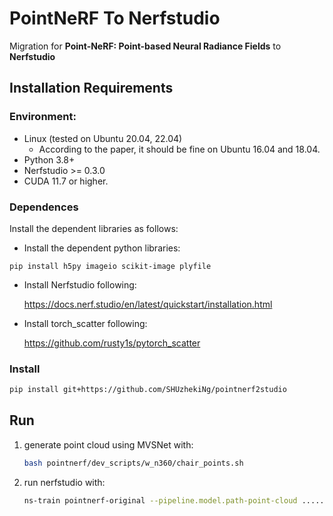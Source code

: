 # PointNeRF To Nerfstudio

Migration for **Point-NeRF: Point-based Neural Radiance Fields** to **Nerfstudio**

## Installation Requirements

### Environment:

- Linux (tested on Ubuntu 20.04, 22.04)
  -  According to the paper, it should be fine on Ubuntu 16.04 and 18.04.
- Python 3.8+
- Nerfstudio >= 0.3.0
- CUDA 11.7 or higher.

### Dependences

Install the dependent libraries as follows:

- Install the dependent python libraries:

```shell
pip install h5py imageio scikit-image plyfile
```

- Install Nerfstudio following: 

  https://docs.nerf.studio/en/latest/quickstart/installation.html

- Install torch_scatter following:
  
  https://github.com/rusty1s/pytorch_scatter

### Install
```sh
pip install git+https://github.com/SHUzhekiNg/pointnerf2studio
```

## Run

1. generate point cloud using MVSNet with:
   ```sh
   bash pointnerf/dev_scripts/w_n360/chair_points.sh
   ```

2. run nerfstudio with:
   ```sh
   ns-train pointnerf-original --pipeline.model.path-point-cloud ....../pointnerf2studio/checkpoints/nerfsynth/chair blender-data --data ....../pointnerf2studio/pointnerf/data_src/nerf/nerf_synthetic/chair
   ```
